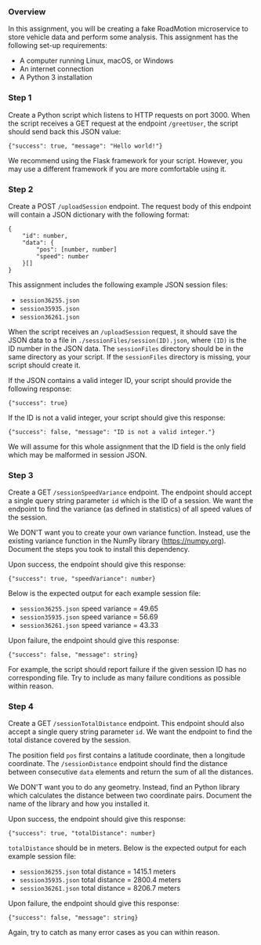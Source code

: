 
### Overview

In this assignment, you will be creating a fake RoadMotion microservice to store vehicle data and perform some analysis. This assignment has the following set-up requirements:

* A computer running Linux, macOS, or Windows
* An internet connection
* A Python 3 installation

### Step 1

Create a Python script which listens to HTTP requests on port 3000. When the script receives a GET request at the endpoint `/greetUser`, the script should send back this JSON value:

```
{"success": true, "message": "Hello world!"}
```

We recommend using the Flask framework for your script. However, you may use a different framework if you are more comfortable using it.

### Step 2

Create a POST `/uploadSession` endpoint. The request body of this endpoint will contain a JSON dictionary with the following format:

```
{
    "id": number,
    "data": {
        "pos": [number, number]
        "speed": number
    }[]
}
```

This assignment includes the following example JSON session files:

* `session36255.json`
* `session35935.json`
* `session36261.json`

When the script receives an `/uploadSession` request, it should save the JSON data to a file in `./sessionFiles/session(ID).json`, where `(ID)` is the ID number in the JSON data. The `sessionFiles` directory should be in the same directory as your script. If the `sessionFiles` directory is missing, your script should create it.

If the JSON contains a valid integer ID, your script should provide the following response:

```
{"success": true}
```

If the ID is not a valid integer, your script should give this response:

```
{"success": false, "message": "ID is not a valid integer."}
```

We will assume for this whole assignment that the ID field is the only field which may be malformed in session JSON.

### Step 3

Create a GET `/sessionSpeedVariance` endpoint. The endpoint should accept a single query string parameter `id` which is the ID of a session. We want the endpoint to find the variance (as defined in statistics) of all speed values of the session.

We DON'T want you to create your own variance function. Instead, use the existing variance function in the NumPy library (https://numpy.org). Document the steps you took to install this dependency.

Upon success, the endpoint should give this response:

```
{"success": true, "speedVariance": number}
```

Below is the expected output for each example session file:

* `session36255.json` speed variance = 49.65
* `session35935.json` speed variance = 56.69
* `session36261.json` speed variance = 43.33

Upon failure, the endpoint should give this response:

```
{"success": false, "message": string}
```

For example, the script should report failure if the given session ID has no corresponding file. Try to include as many failure conditions as possible within reason.

### Step 4

Create a GET `/sessionTotalDistance` endpoint. This endpoint should also accept a single query string parameter `id`. We want the endpoint to find the total distance covered by the session.

The position field `pos` first contains a latitude coordinate, then a longitude coordinate. The `/sessionDistance` endpoint should find the distance between consecutive `data` elements and return the sum of all the distances.

We DON'T want you to do any geometry. Instead, find an Python library which calculates the distance between two coordinate pairs. Document the name of the library and how you installed it.

Upon success, the endpoint should give this response:

```
{"success": true, "totalDistance": number}
```

`totalDistance` should be in meters. Below is the expected output for each example session file:

* `session36255.json` total distance = 1415.1 meters
* `session35935.json` total distance = 2800.4 meters
* `session36261.json` total distance = 8206.7 meters

Upon failure, the endpoint should give this response:

```
{"success": false, "message": string}
```

Again, try to catch as many error cases as you can within reason.


